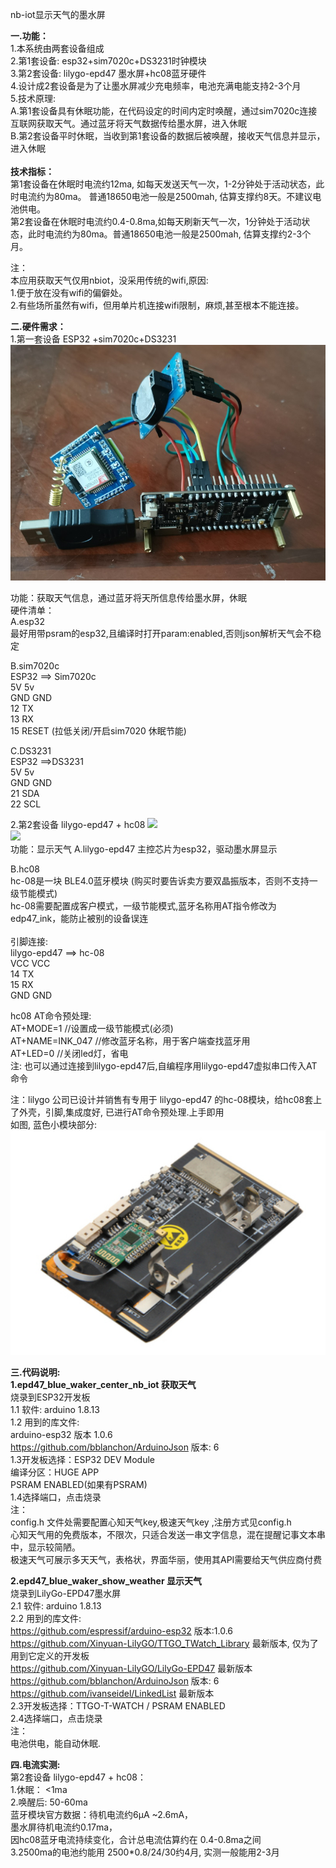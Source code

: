 nb-iot显示天气的墨水屏

<b>一.功能：</b><br/>
1.本系统由两套设备组成<br/>
2.第1套设备: esp32+sim7020c+DS3231时钟模块<br/>
3.第2套设备: lilygo-epd47 墨水屏+hc08蓝牙硬件<br/>
4.设计成2套设备是为了让墨水屏减少充电频率，电池充满电能支持2-3个月<br/>
5.技术原理:<br/>
A.第1套设备具有休眠功能，在代码设定的时间内定时唤醒，通过sim7020c连接互联网获取天气。通过蓝牙将天气数据传给墨水屏，进入休眠<br/>
B.第2套设备平时休眠，当收到第1套设备的数据后被唤醒，接收天气信息并显示，进入休眠<br/>
<br/>
<b>技术指标：</b><br/>
第1套设备在休眠时电流约12ma, 如每天发送天气一次，1-2分钟处于活动状态，此时电流约为80ma。 普通18650电池一般是2500mah, 估算支撑约8天。不建议电池供电。<br/>
第2套设备在休眠时电流约0.4-0.8ma,如每天刷新天气一次，1分钟处于活动状态，此时电流约为80ma。普通18650电池一般是2500mah, 估算支撑约2-3个月。<br/>

注：<br/>
本应用获取天气仅用nbiot，没采用传统的wifi,原因:<br/>
1.便于放在没有wifi的偏僻处。<br/>
2.有些场所虽然有wifi，但用单片机连接wifi限制，麻烦,甚至根本不能连接。<br/>

<b>二.硬件需求：</b><br/>
1.第一套设备 ESP32 +sim7020c+DS3231
 <img src= 'https://github.com/lixy123/LilyGo-EPD47-HC08/raw/main/sim7020-1.jpg?raw=true' /> <br/>

  功能：获取天气信息，通过蓝牙将天所信息传给墨水屏，休眠<br/>
  硬件清单：<br/>
  A.esp32<br/>
  最好用带psram的esp32,且编译时打开param:enabled,否则json解析天气会不稳定<br/>
  
  B.sim7020c<br/>
  ESP32  ==> Sim7020c <br/> 
  5V    5v <br/>
  GND   GND <br/>
  12    TX <br/>
  13    RX <br/>
  15    RESET (拉低关闭/开启sim7020 休眠节能) <br/>
  
  C.DS3231<br/>
  ESP32  ==>DS3231<br/> 
  5V    5v <br/>
  GND   GND <br/>
  21    SDA <br/>
  22    SCL <br/>  
  
2.第2套设备 lilygo-epd47 + hc08
  <img src= 'https://github.com/lixy123/LilyGo-EPD47-HC08/blob/main/ink_weather.jpg?raw=true' /> <br/>
  <img src= 'https://github.com/lixy123/LilyGo-EPD47-HC08/raw/main/ink_chixi.jpg?raw=true' /> <br/>
  功能：显示天气
  A.lilygo-epd47
     主控芯片为esp32，驱动墨水屏显示
     
  B.hc08     
     hc-08是一块 BLE4.0蓝牙模块 (购买时要告诉卖方要双晶振版本，否则不支持一级节能模式)<br/>
     hc-08需要配置成客户模式，一级节能模式,蓝牙名称用AT指令修改为edp47_ink，能防止被别的设备误连<br/>    
     引脚连接:<br/>
     lilygo-epd47 ==> hc-08<br/>
       VCC         VCC<br/>
       14          TX<br/>
       15          RX<br/>
       GND         GND<br/>

hc08 AT命令预处理:<br/>
AT+MODE=1 //设置成一级节能模式(必须)<br/>
AT+NAME=INK_047 //修改蓝牙名称，用于客户端查找蓝牙用<br/>
AT+LED=0 //关闭led灯，省电<br/>
注: 也可以通过连接到lilygo-epd47后,自编程序用lilygo-epd47虚拟串口传入AT命令<br/>

 注：lilygo 公司已设计并销售有专用于 lilygo-epd47 的hc-08模块，给hc08套上了外壳，引脚,集成度好, 已进行AT命令预处理.上手即用 <br/>
 如图, 蓝色小模块部分: <br/>
  <img src= 'https://github.com/lixy123/nbiot_lilygo_epd47_weather/blob/main/hc08.JPG?raw=true' /> <br/>
  
<b>三.代码说明:</b> <br/>
  <b>1.epd47_blue_waker_center_nb_iot 获取天气 </b>  <br/>
  烧录到ESP32开发板<br/> 
   1.1 软件: arduino 1.8.13<br/>
   1.2 用到的库文件:<br/>
   arduino-esp32 版本 1.0.6<br/>
   https://github.com/bblanchon/ArduinoJson 版本: 6<br/>
   1.3开发板选择：ESP32 DEV Module <br/>
   编译分区：HUGE APP<br/>
   PSRAM ENABLED(如果有PSRAM)<br/>
   1.4选择端口，点击烧录<br/>
注：<br/>
config.h 文件处需要配置心知天气key,极速天气key ,注册方式见config.h<br/>
心知天气用的免费版本，不限次，只适合发送一串文字信息，混在提醒记事文本串中，显示较简陋。<br/>
极速天气可展示多天天气，表格状，界面华丽，使用其API需要给天气供应商付费<br/>

   <b>2.epd47_blue_waker_show_weather 显示天气 </b>   <br/>
  烧录到LilyGo-EPD47墨水屏<br/>
2.1 软件: arduino 1.8.13<br/>
2.2 用到的库文件:<br/>
https://github.com/espressif/arduino-esp32 版本:1.0.6<br/>
https://github.com/Xinyuan-LilyGO/TTGO_TWatch_Library 最新版本, 仅为了用到它定义的开发板<br/>
https://github.com/Xinyuan-LilyGO/LilyGo-EPD47 最新版本<br/>
https://github.com/bblanchon/ArduinoJson 版本: 6<br/>
https://github.com/ivanseidel/LinkedList 最新版本<br/>
2.3开发板选择：TTGO-T-WATCH / PSRAM ENABLED<br/>
2.4选择端口，点击烧录<br/>
注：<br/>
电池供电，能自动休眠.<br/>
  
<b>四.电流实测:</b><br/>
  第2套设备 lilygo-epd47 + hc08：<br/>
  1.休眠： <1ma <br/>
  2.唤醒后: 50-60ma<br/>
  蓝牙模块官方数据：待机电流约6μA ~2.6mA，<br/>
  墨水屏待机电流约0.17ma，<br/>
  因hc08蓝牙电流持续变化，合计总电流估算约在 0.4-0.8ma之间  <br/>
  3.2500ma的电池约能用 2500*0.8/24/30约4月, 实测一般能用2-3月<br/>
  

  
  
  
